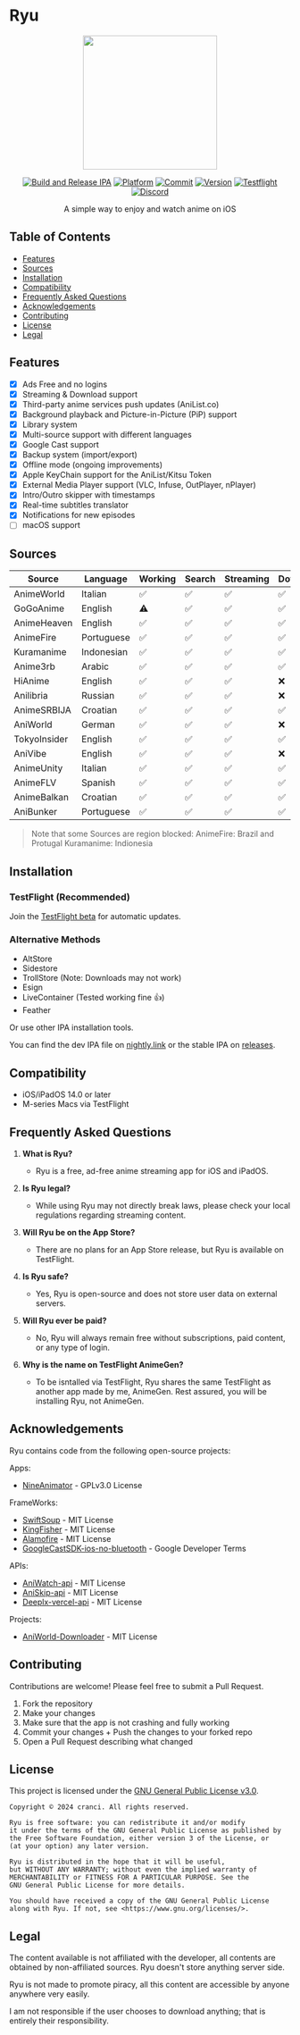   # Ryu

<div align="center"> 

<img src="https://raw.githubusercontent.com/cranci1/Ryu/main/Ryu/Assets.xcassets/AppIcon.appiconset/1024.jpg" width="240px">

[![Build and Release IPA](https://github.com/cranci1/Ryu/actions/workflows/build.yml/badge.svg)](https://github.com/cranci1/Ryu/actions/workflows/build.yml) [![Platform](https://img.shields.io/badge/Platform-iOS%20%7C%20iPadOS%2014.0%2B-orange?logo=apple&logoColor=white)](https://img.shields.io/badge/Platform-iOS%20%7C%20iPadOS%2014.0%2B-red?logo=apple&logoColor=white) [![Commit](https://custom-icon-badges.demolab.com/github/last-commit/cranci1/Ryu)](https://custom-icon-badges.demolab.com/github/last-commit/cranci1/Ryu) [![Version](https://custom-icon-badges.demolab.com/github/v/release/cranci1/Ryu)](https://custom-icon-badges.demolab.com/github/v/release/cranci1/Ryu) [![Testflight](https://img.shields.io/badge/Join-Testflight-008080)](https://testflight.apple.com/join/Sxyg9JXF) [![Discord](https://img.shields.io/discord/1293430817841741899.svg?logo=discord&color=blue)](https://discord.gg/XR3SrmUbpd)

A simple way to enjoy and watch anime on iOS

</div>

## Table of Contents

- [Features](#features)
- [Sources](#sources)
- [Installation](#installation)
- [Compatibility](#compatibility)
- [Frequently Asked Questions](#frequently-asked-questions)
- [Acknowledgements](#acknowledgements)
- [Contributing](#contributing)
- [License](#license)
- [Legal](#legal)

## Features

- [x] Ads Free and no logins
- [x] Streaming & Download support
- [x] Third-party anime services push updates (AniList.co)
- [x] Background playback and Picture-in-Picture (PiP) support
- [x] Library system
- [x] Multi-source support with different languages
- [x] Google Cast support
- [x] Backup system (import/export)
- [x] Offline mode (ongoing improvements)
- [x] Apple KeyChain support for the AniList/Kitsu Token
- [x] External Media Player support (VLC, Infuse, OutPlayer, nPlayer)
- [x] Intro/Outro skipper with timestamps
- [x] Real-time subtitles translator
- [x] Notifications for new episodes
- [ ] macOS support

## Sources

| Source       | Language   | Working| Search | Streaming| Download |
| ------------ | ---------- | ------ | ------ | -------- | -------- |
| AnimeWorld   | Italian    |   ✅   |   ✅   |    ✅    |    ✅   |
| GoGoAnime    | English    |   ⚠️   |   ✅   |    ✅    |    ✅   |
| AnimeHeaven  | English    |   ✅   |   ✅   |    ✅    |    ✅   |
| AnimeFire    | Portuguese |   ✅   |   ✅   |    ✅    |    ✅   |
| Kuramanime   | Indonesian |   ✅   |   ✅   |    ✅    |    ✅   |
| Anime3rb     | Arabic     |   ✅   |   ✅   |    ✅    |    ✅   |
| HiAnime      | English    |   ✅   |   ✅   |    ✅    |    :x:  |
| Anilibria    | Russian    |   ✅   |   ✅   |    ✅    |    :x:  |
| AnimeSRBIJA  | Croatian   |   ✅   |   ✅   |    ✅    |    ✅   |
| AniWorld     | German     |   ✅   |   ✅   |    ✅    |    :x:  |
| TokyoInsider | English    |   ✅   |   ✅   |    ✅    |    ✅   |
| AniVibe      | English    |   ✅   |   ✅   |    ✅    |    :x:  |
| AnimeUnity   | Italian    |   ✅   |   ✅   |    ✅    |    ✅   |
| AnimeFLV     | Spanish    |   ✅   |   ✅   |    ✅    |    ✅   |
| AnimeBalkan  | Croatian   |   ✅   |   ✅   |    ✅    |    ✅   | 
| AniBunker    | Portuguese |   ✅   |   ✅   |    ✅    |    ✅   |

> Note that some Sources are region blocked:
> AnimeFire: Brazil and Protugal 
> Kuramanime: Indionesia

## Installation

### TestFlight (Recommended)

Join the [TestFlight beta](https://testflight.apple.com/join/Sxyg9JXF) for automatic updates.

### Alternative Methods

- AltStore
- Sidestore
- TrollStore (Note: Downloads may not work)
- Esign
- LiveContainer (Tested working fine 👍)
- Feather
  
Or use other IPA installation tools.

You can find the dev IPA file on [nightly.link](https://nightly.link/cranci1/Ryu/workflows/build/main) or the stable IPA on [releases](https://github.com/cranci1/Ryu/releases).

## Compatibility

- iOS/iPadOS 14.0 or later
- M-series Macs via TestFlight

## Frequently Asked Questions

1. **What is Ryu?**
   - Ryu is a free, ad-free anime streaming app for iOS and iPadOS.

2. **Is Ryu legal?**
   - While using Ryu may not directly break laws, please check your local regulations regarding streaming content.

3. **Will Ryu be on the App Store?**
   - There are no plans for an App Store release, but Ryu is available on TestFlight.

4. **Is Ryu safe?**
   - Yes, Ryu is open-source and does not store user data on external servers.

5. **Will Ryu ever be paid?**
   - No, Ryu will always remain free without subscriptions, paid content, or any type of login.

6. **Why is the name on TestFlight AnimeGen?**
   - To be isntalled via TestFlight, Ryu shares the same TestFlight as another app made by me, AnimeGen. Rest assured, you will be installing Ryu, not AnimeGen.

## Acknowledgements

Ryu contains code from the following open-source projects:

Apps:
- [NineAnimator](https://github.com/SuperMarcus/NineAnimator) - GPLv3.0 License

FrameWorks:
- [SwiftSoup](https://github.com/scinfu/SwiftSoup) - MIT License
- [KingFisher](https://github.com/onevcat/Kingfisher) - MIT License
- [Alamofire](https://github.com/Alamofire/Alamofire) - MIT License
- [GoogleCastSDK-ios-no-bluetooth](https://github.com/SRGSSR/GoogleCastSDK-ios-no-bluetooth) - Google Developer Terms

APIs:
- [AniWatch-api](https://github.com/ghoshritesh12/aniwatch-api) - MIT License
- [AniSkip-api](https://github.com/aniskip/aniskip-api) - MIT License
- [Deeplx-vercel-api](https://github.com/bropines/Deeplx-vercel) - MIT License

Projects:
- [AniWorld-Downloader](https://github.com/phoenixthrush/AniWorld-Downloader) - MIT License

## Contributing

Contributions are welcome! Please feel free to submit a Pull Request.

1. Fork the repository
2. Make your changes
3. Make sure that the app is not crashing and fully working
4. Commit your changes + Push the changes to your forked repo
5. Open a Pull Request describing what changed

## License

This project is licensed under the [GNU General Public License v3.0](LICENSE).

```
Copyright © 2024 cranci. All rights reserved.

Ryu is free software: you can redistribute it and/or modify
it under the terms of the GNU General Public License as published by
the Free Software Foundation, either version 3 of the License, or
(at your option) any later version.

Ryu is distributed in the hope that it will be useful,
but WITHOUT ANY WARRANTY; without even the implied warranty of
MERCHANTABILITY or FITNESS FOR A PARTICULAR PURPOSE. See the
GNU General Public License for more details.

You should have received a copy of the GNU General Public License
along with Ryu. If not, see <https://www.gnu.org/licenses/>.
```

## Legal

The content available is not affiliated with the developer, all contents are obtained by non-affiliated sources. Ryu doesn't store anything server side.

Ryu is not made to promote piracy, all this content are accessible by anyone anywhere very easily.

I am not responsible if the user chooses to download anything; that is entirely their responsibility.
